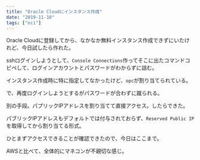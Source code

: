 ```yaml
---
title: "Oracle Cloudにインスタンス作成"
date: "2019-11-10"
tags: ["oci"]
---
```


Oracle Cloudに登録してから、なかなか無料インスタンス作成できずにいたけれど、今日試したら作れた。

sshログインしようとして、`Console Connections`作ってそこに出たコマンドコピペして、ログインアカウントとパスワードがわからずに詰む。

インスタンス作成時に特に指定してなかったけど、`opc`が割り当てられている。

で、再度ログインしようとするがパスワードが合わずに蹴られる。

別の手段。パプリックIPアドレスを割り当てて直接アクセス。したらできた。

パブリックIPアドレスもデフォルトでは付与されておらず、`Reserved Public IP`を取得してから割り当てる形式。

ひとまずアクセスできることが確認できたので、今日はここまで。

AWSと比べて、全体的にマネコンが不親切な感じ。


